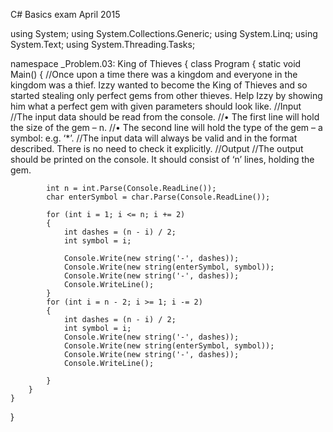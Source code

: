C# Basics exam April 2015

using System;
using System.Collections.Generic;
using System.Linq;
using System.Text;
using System.Threading.Tasks;

namespace _Problem.03: King of Thieves
{
    class Program
    {
        static void Main()
        {
//Once upon a time there was a kingdom and everyone in the kingdom was a thief. Izzy wanted to become the King of Thieves and so started stealing only perfect gems from other thieves. Help Izzy by showing him what a perfect gem with given parameters should look like.
//Input
//The input data should be read from the console. 
//•	The first line will hold the size of the gem – n.
//•	The second line will hold the type of the gem – a symbol: e.g. ‘*’.
//The input data will always be valid and in the format described. There is no need to check it explicitly.
//Output
//The output should be printed on the console. It should consist of ‘n’ lines, holding the gem.

            int n = int.Parse(Console.ReadLine());
            char enterSymbol = char.Parse(Console.ReadLine());
            
            for (int i = 1; i <= n; i += 2)
            {
                int dashes = (n - i) / 2;
                int symbol = i;
                
                Console.Write(new string('-', dashes));
                Console.Write(new string(enterSymbol, symbol));
                Console.Write(new string('-', dashes));
                Console.WriteLine();
            }
            for (int i = n - 2; i >= 1; i -= 2)
            {
                int dashes = (n - i) / 2;
                int symbol = i;
                Console.Write(new string('-', dashes));
                Console.Write(new string(enterSymbol, symbol));
                Console.Write(new string('-', dashes));
                Console.WriteLine();

            }
        }
    }
}
